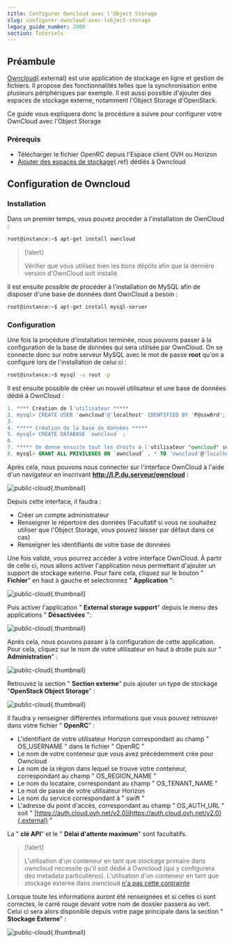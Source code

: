 ```yaml
---
title: Configurer Owncloud avec l’Object Storage
slug: configurer-owncloud-avec-lobject-storage
legacy_guide_number: 2000
section: Tutoriels
---
```



## Préambule
[Owncloud](https://owncloud.org/){.external} est une application de stockage en ligne et gestion de fichiers. Il propose des fonctionnalités telles que la synchronisation entre plusieurs périphériques par exemple. Il est aussi possible d'ajouter des espaces de stockage externe, notamment l'Object Storage d'OpenStack.

Ce guide vous expliquera donc la procédure à suivre pour configurer votre OwnCloud avec l'Object Storage


### Prérequis
- Télécharger le fichier OpenRC depuis l'Espace client OVH ou Horizon
- [Ajouter des espaces de stockage]({legacy}1790){.ref} dédiés à Owncloud


## Configuration de Owncloud

### Installation
Dans un premier temps, vous pouvez procéder à l'installation de OwnCloud :


```bash
root@instance:~$ apt-get install owncloud
```



> [!alert]
>
> Vérifier que vous utilisez bien les bons dépôts afin que la dernière version
> d'OwnCloud soit installé.
> 

Il est ensuite possible de procéder à l'installation de MySQL afin de disposer d'une base de données dont OwnCloud a besoin :


```bash
root@instance:~$ apt-get install mysql-server
```


### Configuration
Une fois la procédure d'installation terminée, nous pouvons passer à la configuration de la base de données qui sera utilisée par OwnCloud. On se connecte donc sur notre serveur MySQL avec le mot de passe  **root**  qu'on a configuré lors de l'installation de celui ci :


```bash
root@instance:~$ mysql -u root -p
```

Il est ensuite possible de créer un nouvel utilisateur et une base de données dédié à OwnCloud :


```sql
1. **** Création de l'utilisateur *****
2. mysql> CREATE USER 'owncloud'@'localhost' IDENTIFIED BY 'P@ssw0rd';
3. 
4. ***** Création de la base de données *****
5. mysql> CREATE DATABASE `owncloud` ;
6. 
7. ***** On donne ensuite tout les droits à l'utilisateur "owncloud" sur la base de donnée "owncloud"
8. mysql> GRANT ALL PRIVILEGES ON `owncloud` . * TO 'owncloud'@'localhost';
```

Après cela, nous pouvons nous connecter sur l'interface OwnCloud à l'aide d'un navigateur en inscrivant  **http://I.P.du.serveur/owncloud**  :


![public-cloud](images/3325.png){.thumbnail}

Depuis cette interface, il faudra :

- Créer un compte administrateur
- Renseigner le répertoire des données (Facultatif si vous ne souhaitez utiliser que l'Object Storage, vous pouvez laisser par défaut dans ce cas)
- Renseigner les identifiants de votre base de données

Une fois validé, vous pourrez accéder à votre interface OwnCloud. À partir de celle ci, nous allons activer l'application nous permettant d'ajouter un support de stockage externe. Pour faire cela, cliquez sur le bouton " **Fichier**" en haut à gauche et selectionnez " **Application** ":


![public-cloud](images/3327.png){.thumbnail}

Puis activer l'application " **External storage support**" depuis le menu des applications " **Désactivées** ":


![public-cloud](images/3328.png){.thumbnail}

Aprés cela, nous pouvons passer à la configuration de cette application. Pour cela, cliquez sur le nom de votre utilisateur en haut à droite puis sur " **Administration**" :


![public-cloud](images/3326.png){.thumbnail}

Retrouvez la section " **Section externe**" puis ajouter un type de stockage "**OpenStack Object Storage**" :


![public-cloud](images/3329.png){.thumbnail}

Il faudra y renseigner différentes informations que vous pouvez retrouver dans votre fichier " **OpenRC**" :

- L'identifiant de votre utilisateur Horizon correspondant au champ " OS_USERNAME " dans le fichier " OpenRC "
- Le nom de votre conteneur que vous avez précédemment crée pour Owncloud
- Le nom de la région dans lequel se trouve votre conteneur, correspondant au champ " OS_REGION_NAME "
- Le nom du locataire, correspondant au champ " OS_TENANT_NAME "
- Le mot de passe de votre utilisateur Horizon
- Le nom du service correspondant à " swift "
- L'adresse du point d'accès, correspondant au champ " OS_AUTH_URL " soit " [https://auth.cloud.ovh.net/v2.0](https://auth.cloud.ovh.net/v2.0){.external} "

La " **clé API**" et le " **Délai d'attente maximum**" sont facultatifs.



> [!alert]
>
> L'utilisation d'un conteneur en tant que stockage primaire dans owncloud necessite qu'il soit dédié à Owncloud (qui y configurera des metadata particulières).
> L'utilisation d'un conteneur en tant que stockage externe dans owncloud [n'a pas cette contrainte](https://docs.nextcloud.com/server/11/admin_manual/configuration_files/primary_storage.html)

Lorsque toute les informations auront été renseignées et si celles ci sont correctes, le carré rouge devant votre nom de dossier passera au vert. Celui ci sera alors disponible depuis votre page principale dans la section " **Stockage Externe**" :


![public-cloud](images/3330.png){.thumbnail}
